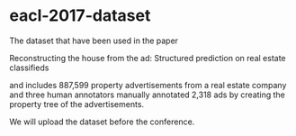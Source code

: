 # eacl-2017-dataset

The dataset that have been used in the paper 

Reconstructing the house from the ad: Structured prediction on real estate classifieds

and includes 887,599 property advertisements from a real estate company and three human annotators manually annotated 2,318 ads by creating the property tree of the advertisements.

We will upload the dataset before the conference.

